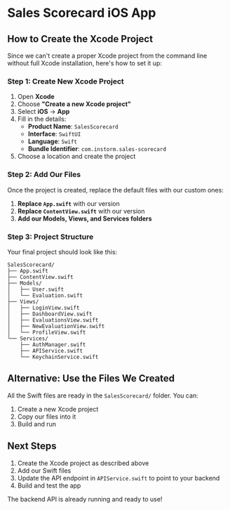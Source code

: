 # Sales Scorecard iOS App

## How to Create the Xcode Project

Since we can't create a proper Xcode project from the command line without full Xcode installation, here's how to set it up:

### Step 1: Create New Xcode Project
1. Open **Xcode**
2. Choose **"Create a new Xcode project"**
3. Select **iOS** → **App**
4. Fill in the details:
   - **Product Name**: `SalesScorecard`
   - **Interface**: `SwiftUI`
   - **Language**: `Swift`
   - **Bundle Identifier**: `com.instorm.sales-scorecard`
5. Choose a location and create the project

### Step 2: Add Our Files
Once the project is created, replace the default files with our custom ones:

1. **Replace `App.swift`** with our version
2. **Replace `ContentView.swift`** with our version
3. **Add our Models, Views, and Services folders**

### Step 3: Project Structure
Your final project should look like this:

```
SalesScorecard/
├── App.swift
├── ContentView.swift
├── Models/
│   ├── User.swift
│   └── Evaluation.swift
├── Views/
│   ├── LoginView.swift
│   ├── DashboardView.swift
│   ├── EvaluationsView.swift
│   ├── NewEvaluationView.swift
│   └── ProfileView.swift
└── Services/
    ├── AuthManager.swift
    ├── APIService.swift
    └── KeychainService.swift
```

## Alternative: Use the Files We Created

All the Swift files are ready in the `SalesScorecard/` folder. You can:

1. Create a new Xcode project
2. Copy our files into it
3. Build and run

## Next Steps

1. Create the Xcode project as described above
2. Add our Swift files
3. Update the API endpoint in `APIService.swift` to point to your backend
4. Build and test the app

The backend API is already running and ready to use!
